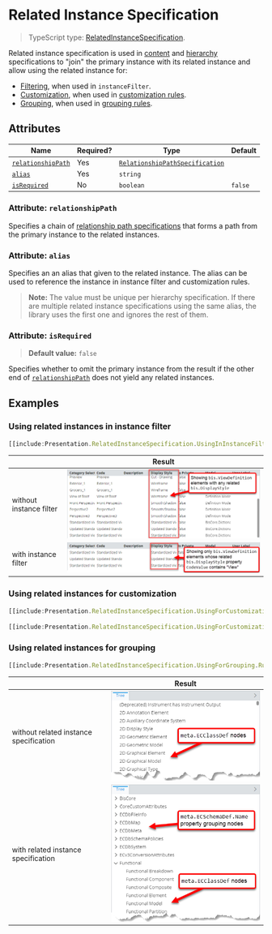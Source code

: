 # Related Instance Specification

> TypeScript type: [RelatedInstanceSpecification]($presentation-common).

Related instance specification is used in [content](../Content/ContentRule.md#attribute-specifications) and
[hierarchy](../Hierarchies/ChildNodeRule.md#attribute-specifications) specifications to "join" the primary instance
with its related instance and allow using the related instance for:

- [Filtering](#using-related-instances-in-instance-filter), when used in `instanceFilter`.
- [Customization](#using-related-instances-for-customizing), when used in [customization rules](../Customization/index.md).
- [Grouping](#using-related-instances-for-grouping), when used in [grouping rules](../Hierarchies/GroupingRule.md).

## Attributes

| Name                                             | Required? | Type                                                                  | Default |
| ------------------------------------------------ | --------- | --------------------------------------------------------------------- | ------- |
| [`relationshipPath`](#attribute-relationshipath) | Yes       | [`RelationshipPathSpecification`](./RelationshipPathSpecification.md) |         |
| [`alias`](#attribute-alias)                      | Yes       | `string`                                                              |         |
| [`isRequired`](#attribute-isrequired)            | No        | `boolean`                                                             | `false` |

### Attribute: `relationshipPath`

Specifies a chain of [relationship path specifications](./RelationshipPathSpecification.md) that forms a path from the primary instance to the related instances.

### Attribute: `alias`

Specifies an an alias that given to the related instance. The alias can be used to reference the instance in instance filter and customization rules.

> **Note:** The value must be unique per hierarchy specification. If there are multiple related instance specifications using the same alias, the
> library uses the first one and ignores the rest of them.

### Attribute: `isRequired`

> **Default value:** `false`

Specifies whether to omit the primary instance from the result if the other end of [`relationshipPath`](#attribute-relationshipath) does not yield any related instances.

## Examples

### Using related instances in instance filter

```ts
[[include:Presentation.RelatedInstanceSpecification.UsingInInstanceFilter.Ruleset]]
```

|                         | Result                                                                                                 |
| ----------------------- | ------------------------------------------------------------------------------------------------------ |
| without instance filter | ![Example without instance filter](./media/relatedinstancespecification-usage-in-instancefilter-1.png) |
| with instance filter    | ![Example with instance filter](./media/relatedinstancespecification-usage-in-instancefilter-2.png)    |

### Using related instances for customization

```ts
[[include:Presentation.RelatedInstanceSpecification.UsingForCustomization.Ruleset]]
```

```ts
[[include:Presentation.RelatedInstanceSpecification.UsingForCustomization.Result]]
```

### Using related instances for grouping

```ts
[[include:Presentation.RelatedInstanceSpecification.UsingForGrouping.Ruleset]]
```

|                                        | Result                                                                                                           |
| -------------------------------------- | ---------------------------------------------------------------------------------------------------------------- |
| without related instance specification | ![Example without related instance specification](./media/relatedinstancespecification-usage-for-grouping-1.png) |
| with related instance specification    | ![Example with related instance specification](./media/relatedinstancespecification-usage-for-grouping-2.png)    |
